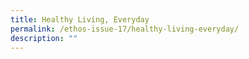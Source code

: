 ```yaml
---
title: Healthy Living, Everyday
permalink: /ethos-issue-17/healthy-living-everyday/
description: ""
---
```

